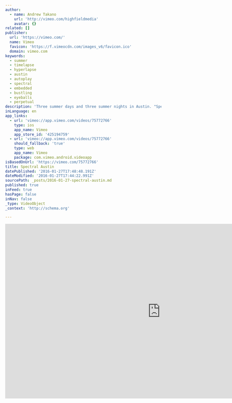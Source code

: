 ```yaml
---
author:
  - name: Andrew Takano
    url: 'http://vimeo.com/highfieldmedia'
    avatar: {}
related: []
publisher:
  url: 'https://vimeo.com/'
  name: Vimeo
  favicon: 'https://f.vimeocdn.com/images_v6/favicon.ico'
  domain: vimeo.com
keywords:
  - summer
  - timelapse
  - hyperlapse
  - austin
  - autoplay
  - spectral
  - embedded
  - bustling
  - eyeballs
  - perpetual
description: 'Three summer days and three summer nights in Austin. "Spectral Austin" was shot in the summer of 2013 as my second solo timelapse and hyperlapse project. My goal was to present the city by both day and night, showing the perpetual beauty of our bustling hill country capital during my favorite season of the year.'
inLanguage: en
app_links:
  - url: 'vimeo://app.vimeo.com/videos/75772766'
    type: ios
    app_name: Vimeo
    app_store_id: '425194759'
  - url: 'vimeo://app.vimeo.com/videos/75772766'
    should_fallback: 'true'
    type: web
    app_name: Vimeo
    package: com.vimeo.android.videoapp
isBasedOnUrl: 'https://vimeo.com/75772766'
title: Spectral Austin
datePublished: '2016-01-27T17:48:48.191Z'
dateModified: '2016-01-27T17:44:22.991Z'
sourcePath: _posts/2016-01-27-spectral-austin.md
published: true
inFeed: true
hasPage: false
inNav: false
_type: VideoObject
_context: 'http://schema.org'

---
```

<iframe src="https://cdn.embedly.com/widgets/media.html?src=https%3A%2F%2Fplayer.vimeo.com%2Fvideo%2F75772766&amp;url=https%3A%2F%2Fvimeo.com%2F75772766&amp;image=http%3A%2F%2Fi.vimeocdn.com%2Fvideo%2F450427236_1280.jpg&amp;key=b7d04c9b404c499eba89ee7072e1c4f7&amp;type=text%2Fhtml&amp;schema=vimeo" width="1000" height="563" scrolling="no" frameborder="0" allowfullscreen="allowfullscreen" style=""></iframe>